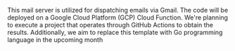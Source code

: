 This mail server is utilized for dispatching emails via Gmail. The code will be deployed on a Google Cloud Platform (GCP) Cloud Function. We're planning to execute a project that operates through GitHub Actions to obtain the results. Additionally, we aim to replace this template with Go programming language in the upcoming month